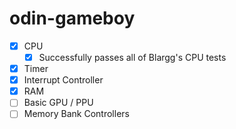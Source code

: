 # odin-gameboy

- [x] CPU
  - [x] Successfully passes all of Blargg's CPU tests
- [x] Timer
- [x] Interrupt Controller
- [x] RAM
- [ ] Basic GPU / PPU
- [ ] Memory Bank Controllers
